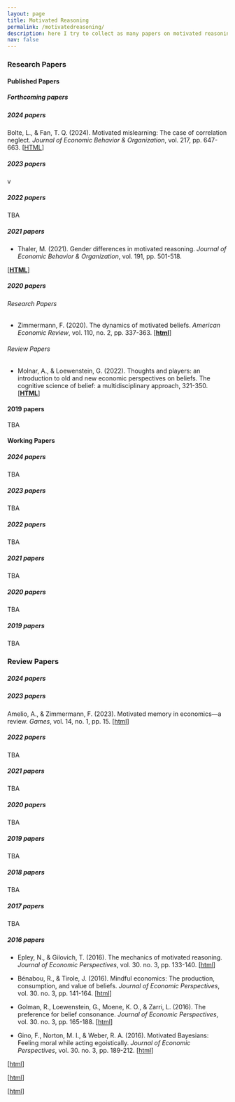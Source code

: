 ```yaml
---
layout: page
title: Motivated Reasoning
permalink: /motivatedreasoning/
description: here I try to collect as many papers on motivated reasoning (and beyond) as possible
nav: false
---
```


### Research Papers

#### Published Papers

##### Forthcoming papers

##### 2024 papers

Bolte, L., & Fan, T. Q. (2024). Motivated mislearning: The case of correlation neglect. _Journal of Economic Behavior & Organization_, vol. 217, pp. 647-663. 
[[HTML](https://www.sciencedirect.com/science/article/abs/pii/S0167268123004249)]

##### 2023 papers

v

##### 2022 papers

TBA

##### 2021 papers

- Thaler, M. (2021). Gender differences in motivated reasoning. _Journal of Economic Behavior & Organization_, vol. 191, pp. 501-518.

[**[HTML](https://www.sciencedirect.com/science/article/abs/pii/S0167268121003954)**]


##### 2020 papers

###### Research Papers

- Zimmermann, F. (2020). The dynamics of motivated beliefs. _American Economic Review_, vol. 110, no. 2, pp. 337-363. 
[**[html](https://www.aeaweb.org/articles?id=10.1257/aer.20180728)**]

###### Review Papers

- Molnar, A., & Loewenstein, G. (2022). Thoughts and players: an introduction to old and new economic perspectives on beliefs. The cognitive science of belief: a multidisciplinary approach, 321-350.
[**[HTML](https://www.researchgate.net/profile/Andras-Molnar-4/publication/358441631_Thoughts_And_Players_An_Introduction_To_Old_And_New_Economic_Perspectives_On_Beliefs/links/62029f4d3b8968353d33584b/Thoughts-And-Players-An-Introduction-To-Old-And-New-Economic-Perspectives-On-Beliefs.pdf)**]


#### 2019 papers

TBA


#### Working Papers

##### 2024 papers

TBA

##### 2023 papers

TBA

##### 2022 papers

TBA

##### 2021 papers

TBA

##### 2020 papers

TBA

##### 2019 papers

TBA









### Review Papers


##### 2024 papers


##### 2023 papers

Amelio, A., & Zimmermann, F. (2023). Motivated memory in economics—a review. _Games_, vol.  14, no. 1, pp. 15. [[html]()]

##### 2022 papers
TBA

##### 2021 papers

TBA

##### 2020 papers

TBA

##### 2019 papers

TBA

##### 2018 papers
TBA

##### 2017 papers
TBA

##### 2016 papers


- Epley, N., & Gilovich, T. (2016). The mechanics of motivated reasoning. _Journal of Economic Perspectives_, vol. 30. no. 3, pp. 133-140.
[[html](https://www.aeaweb.org/articles?id=10.1257/jep.30.3.133)]

- Bénabou, R., & Tirole, J. (2016). Mindful economics: The production, consumption, and value of beliefs. _Journal of Economic Perspectives_, vol. 30. no. 3, pp. 141-164.
[[html](https://www.aeaweb.org/articles?id=10.1257/jep.30.3.141)]

- Golman, R., Loewenstein, G., Moene, K. O., & Zarri, L. (2016). The preference for belief consonance. _Journal of Economic Perspectives_, vol. 30. no. 3, pp. 165-188.
[[html](https://www.aeaweb.org/articles?id=10.1257/jep.30.3.165)]

- Gino, F., Norton, M. I., & Weber, R. A. (2016). Motivated Bayesians: Feeling moral while acting egoistically. _Journal of Economic Perspectives_, vol. 30. no. 3, pp. 189-212.
[[html](https://www.aeaweb.org/articles?id=10.1257/jep.30.3.189)]



[[html]()]

[[html]()]

[[html]()]











